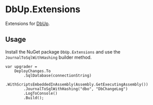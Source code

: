 # DbUp.Extensions

Extensions for [DbUp](https://github.com/DbUp/DbUp).

## Usage

Install the NuGet package `DbUp.Extensions` and use the `JournalToSqlWithHashing` builder method.

```CSharp
var upgrader =
	DeployChanges.To
		.SqlDatabase(connectionString)
		.WithScriptsEmbeddedInAssembly(Assembly.GetExecutingAssembly())
		.JournalToSqlWithHashing("dbo", "DbChangeLog")
		.LogToConsole()
		.Build();

```
